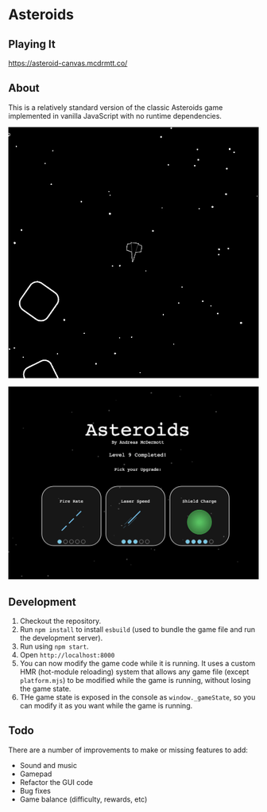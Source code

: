 # Asteroids

## Playing It

https://asteroid-canvas.mcdrmtt.co/

## About

This is a relatively standard version of the classic Asteroids game implemented in vanilla JavaScript with no runtime dependencies.

![](./docs/asteroids.gif)

![](./docs/asteroids_upgrades.png)

## Development

1. Checkout the repository.
2. Run `npm install` to install `esbuild` (used to bundle the game file and run the development server).
3. Run using `npm start`.
4. Open `http://localhost:8000`
5. You can now modify the game code while it is running. It uses a custom HMR (hot-module reloading) system that allows any game file (except `platform.mjs`) to be modified while the game is running, without losing the game state.
6. THe game state is exposed in the console as `window._gameState`, so you can modify it as you want while the game is running.

## Todo

There are a number of improvements to make or missing features to add:

- Sound and music
- Gamepad
- Refactor the GUI code
- Bug fixes
- Game balance (difficulty, rewards, etc)
